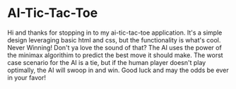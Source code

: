 # AI-Tic-Tac-Toe

Hi and thanks for stopping in to my ai-tic-tac-toe application. It's a simple design leveraging basic html and css, but the functionality is what's cool. Never Winning! Don't ya love the sound of that? The AI uses the power of the minimax algorithim to predict the best move it should make. The worst case scenario for the AI is a tie, but if the human player doesn't play optimally, the AI will swoop in and win. Good luck and may the odds be ever in your favor!
